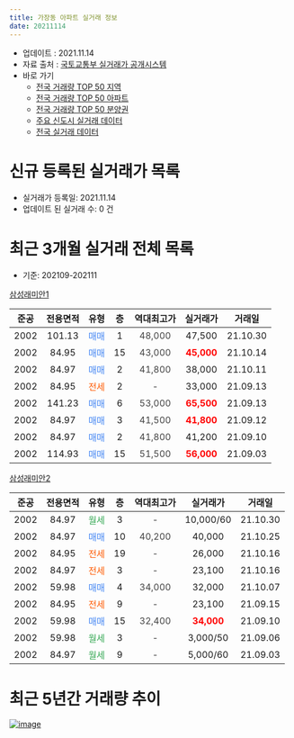 ```yaml
---
title: 가장동 아파트 실거래 정보
date: 20211114
---
```


* 업데이트 : 2021.11.14
* 자료 출처 : [국토교통부 실거래가 공개시스템](http://rt.molit.go.kr)
* 바로 가기
    * [전국 거래량 TOP 50 지역](https://apt-info.github.io/apt-trade-info/tr)
    * [전국 거래량 TOP 50 아파트](https://apt-info.github.io/apt-trade-info/ta)
    * [전국 거래량 TOP 50 분양권](https://apt-info.github.io/apt-trade-info/tb)
    * [주요 신도시 실거래 데이터](https://apt-info.github.io/apt-trade-info/newtown)
    * [전국 실거래 데이터](https://apt-info.github.io/apt-trade-info/all)



<script async src="https://pagead2.googlesyndication.com/pagead/js/adsbygoogle.js"></script>
<!-- 기본광고 -->
<ins class="adsbygoogle"
     style="display:block"
     data-ad-client="ca-pub-1142216861245946"
     data-ad-slot="4805727019"
     data-ad-format="auto"
     data-full-width-responsive="true"></ins>
<script>
     (adsbygoogle = window.adsbygoogle || []).push({});
</script>


# 신규 등록된 실거래가 목록

* 실거래가 등록일: 2021.11.14
* 업데이트 된 실거래 수: 0 건




<script async src="https://pagead2.googlesyndication.com/pagead/js/adsbygoogle.js"></script>
<!-- 기본광고 -->
<ins class="adsbygoogle"
     style="display:block"
     data-ad-client="ca-pub-1142216861245946"
     data-ad-slot="4805727019"
     data-ad-format="auto"
     data-full-width-responsive="true"></ins>
<script>
     (adsbygoogle = window.adsbygoogle || []).push({});
</script>


# 최근 3개월 실거래 전체 목록
* 기준: 202109-202111


[삼성래미안1](https://search.naver.com/search.naver?query=%EC%82%BC%EC%84%B1%EB%9E%98%EB%AF%B8%EC%95%881)

|준공|전용면적|유형|층|역대최고가|실거래가|거래일|
|:---:|:---:|:---:|:---:|:---:|:---:|:---:|
|2002|101.13|<span style="color:#4285F3">매매</span>|1|<span style="color:#444444">48,000</span>|47,500|21.10.30|
|2002|84.95|<span style="color:#4285F3">매매</span>|15|<span style="color:#444444">43,000</span>|<b><span style="color:#FF0000">45,000</span></b>|21.10.14|
|2002|84.97|<span style="color:#4285F3">매매</span>|2|<span style="color:#444444">41,800</span>|38,000|21.10.11|
|2002|84.95|<span style="color:#FF5A00">전세</span>|2|<span style="color:#444444">-</span>|33,000|21.09.13|
|2002|141.23|<span style="color:#4285F3">매매</span>|6|<span style="color:#444444">53,000</span>|<b><span style="color:#FF0000">65,500</span></b>|21.09.13|
|2002|84.97|<span style="color:#4285F3">매매</span>|3|<span style="color:#444444">41,500</span>|<b><span style="color:#FF0000">41,800</span></b>|21.09.12|
|2002|84.97|<span style="color:#4285F3">매매</span>|2|<span style="color:#444444">41,800</span>|41,200|21.09.10|
|2002|114.93|<span style="color:#4285F3">매매</span>|15|<span style="color:#444444">51,500</span>|<b><span style="color:#FF0000">56,000</span></b>|21.09.03|

[삼성래미안2](https://search.naver.com/search.naver?query=%EC%82%BC%EC%84%B1%EB%9E%98%EB%AF%B8%EC%95%882)

|준공|전용면적|유형|층|역대최고가|실거래가|거래일|
|:---:|:---:|:---:|:---:|:---:|:---:|:---:|
|2002|84.97|<span style="color:#34A853">월세</span>|3|<span style="color:#444444">-</span>|10,000/60|21.10.30|
|2002|84.97|<span style="color:#4285F3">매매</span>|10|<span style="color:#444444">40,200</span>|40,000|21.10.25|
|2002|84.95|<span style="color:#FF5A00">전세</span>|19|<span style="color:#444444">-</span>|26,000|21.10.16|
|2002|84.97|<span style="color:#FF5A00">전세</span>|3|<span style="color:#444444">-</span>|23,100|21.10.16|
|2002|59.98|<span style="color:#4285F3">매매</span>|4|<span style="color:#444444">34,000</span>|32,000|21.10.07|
|2002|84.95|<span style="color:#FF5A00">전세</span>|9|<span style="color:#444444">-</span>|23,100|21.09.15|
|2002|59.98|<span style="color:#4285F3">매매</span>|15|<span style="color:#444444">32,400</span>|<b><span style="color:#FF0000">34,000</span></b>|21.09.10|
|2002|59.98|<span style="color:#34A853">월세</span>|3|<span style="color:#444444">-</span>|3,000/50|21.09.06|
|2002|84.97|<span style="color:#34A853">월세</span>|9|<span style="color:#444444">-</span>|5,000/60|21.09.03|



<script async src="https://pagead2.googlesyndication.com/pagead/js/adsbygoogle.js"></script>
<!-- 기본광고 -->
<ins class="adsbygoogle"
     style="display:block"
     data-ad-client="ca-pub-1142216861245946"
     data-ad-slot="4805727019"
     data-ad-format="auto"
     data-full-width-responsive="true"></ins>
<script>
     (adsbygoogle = window.adsbygoogle || []).push({});
</script>


# 최근 5년간 거래량 추이


<div style="width:100%;">
    <canvas id="deal_progress" height="200"></canvas>
</div>

<script>
new Chart(document.getElementById("deal_progress"), {
    type: 'line',
    data: {
        labels: ['16.01','16.02','16.03','16.04','16.05','16.06','16.07','16.08','16.09','16.10','16.11','16.12','17.01','17.02','17.03','17.04','17.05','17.06','17.07','17.08','17.09','17.10','17.11','17.12','18.01','18.02','18.03','18.04','18.05','18.06','18.07','18.08','18.09','18.10','18.11','18.12','19.01','19.02','19.03','19.04','19.05','19.06','19.07','19.08','19.09','19.10','19.11','19.12','20.01','20.02','20.03','20.04','20.05','20.06','20.07','20.08','20.09','20.10','20.11','20.12','21.01','21.02','21.03','21.04','21.05','21.06','21.07','21.08','21.09','21.10'],
        datasets: [{
            label: '매매/분양권',
            data: [15,10,23,13,16,20,19,15,15,29,13,19,10,14,16,6,11,14,9,14,11,9,15,9,7,9,14,10,9,11,3,10,7,17,17,12,13,9,24,15,20,16,18,16,26,47,18,13,17,24,16,8,11,19,12,6,7,8,8,14,12,9,17,8,11,3,4,2,5,5],
            borderColor: "rgba(66, 133, 243, 1)",
            backgroundColor: "rgba(66, 133, 243, 0.05)",
            borderWidth: 1,
            pointRadius: 0,
            fill: false,
            lineTension: 0
        },{
            label: '전/월세',
            data: [7,7,8,7,12,6,6,9,9,6,10,7,12,9,8,15,8,10,7,8,4,5,8,3,3,3,7,9,3,8,7,6,6,8,10,5,4,6,3,7,9,5,6,6,5,13,11,2,8,8,6,6,9,5,6,5,7,5,8,1,5,8,4,6,5,3,4,10,4,3],
            borderColor: "rgba(255, 90, 0, 1)",
            backgroundColor: "rgba(255, 90, 0, 0.05)",
            borderWidth: 1,
            pointRadius: 0,
            fill: false,
            lineTension: 0
        },{
            label: '합계',
            data: [22,17,31,20,28,26,25,24,24,35,23,26,22,23,24,21,19,24,16,22,15,14,23,12,10,12,21,19,12,19,10,16,13,25,27,17,17,15,27,22,29,21,24,22,31,60,29,15,25,32,22,14,20,24,18,11,14,13,16,15,17,17,21,14,16,6,8,12,9,8],
            borderColor: "rgba(0, 0, 0, 1)",
            backgroundColor: "rgba(0, 0, 0, 0.03)",
            borderWidth: 0.1,
            pointRadius: 0,
            fill: true,
            lineTension: 0
        }
        ]
    },
    options: {
        responsive: true,
        title: {
            display: false
        },
        tooltips: {
            mode: 'index',
            intersect: false
        },
        hover: {
            mode: 'nearest',
            intersect: true
        },
        scales: {
            xAxes: [{
                display: true,
                scaleLabel: {
                    display: true,
                    labelString: '년/월'
                }
            }],
            yAxes: [{
                display: true,
                ticks: {
                    suggestedMin: 0,
                },
                scaleLabel: {
                    display: true,
                    labelString: '실거래 수'
                }
            }]
        }
    }
});

</script>


[![image](https://apt-info.github.io/images/2020-01-03-apt-trade-info/1024x500.png)](https://play.google.com/store/apps/details?id=com.aptinfo.apttradeinfo)

